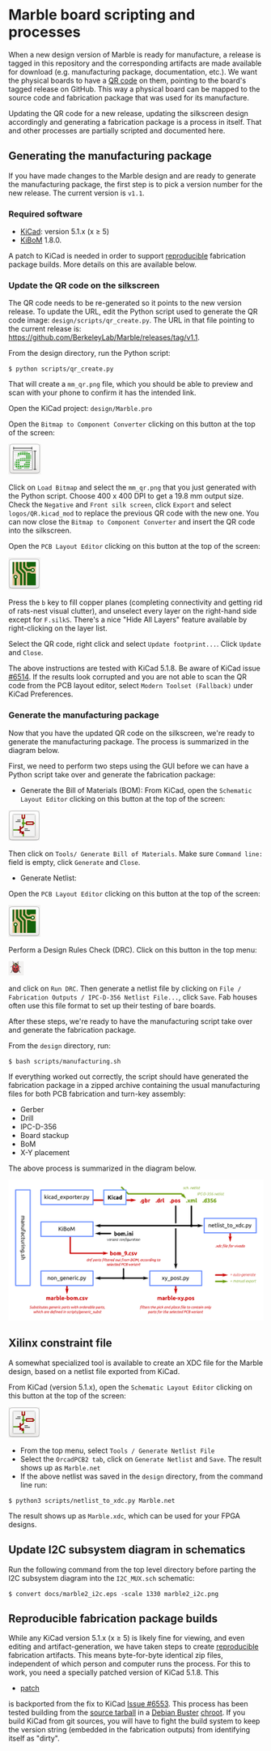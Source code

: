 # Marble board scripting and processes

When a new design version of Marble is ready for manufacture, a release is tagged in this repository and the corresponding artifacts are made available for download (e.g. manufacturing package, documentation, etc.). We want the physical boards to have a [QR code](https://en.wikipedia.org/wiki/QR_code) on them, pointing to the board's tagged release on GitHub.  This way a physical board can be mapped to the source code and fabrication package that was used for its manufacture.

Updating the QR code for a new release, updating the silkscreen design accordingly and generating a fabrication package is a process in itself. That and other processes are partially scripted and documented here.

## Generating the manufacturing package

If you have made changes to the Marble design and are ready to generate the manufacturing package, the first step is to pick a version number for the new release. The current version is `v1.1`.

### Required software

* [KiCad](https://www.kicad.org/): version 5.1.x (x &ge; 5)
* [KiBoM](https://github.com/SchrodingersGat/KiBoM) 1.8.0.

A patch to KiCad is needed in order to support [reproducible](https://reproducible-builds.org) fabrication package builds.
More details on this are available below.

### Update the QR code on the silkscreen

The QR code needs to be re-generated so it points to the new version release. To update the URL, edit the Python script used to generate the QR code image: `design/scripts/qr_create.py`. The URL in that file pointing to the current release is: <https://github.com/BerkeleyLab/Marble/releases/tag/v1.1>.

From the design directory, run the Python script:
```console
$ python scripts/qr_create.py
```
That will create a `mm_qr.png` file, which you should be able to preview and
scan with your phone to confirm it has the intended link.

Open the KiCad project: `design/Marble.pro`

Open the `Bitmap to Component Converter` clicking on this button at the top of the screen:

![Bitmap to Component Converter](img/bit2comp_button.png)

Click on `Load Bitmap` and select the `mm_qr.png` that you just generated with the Python script. Choose 400 x 400 DPI to get a 19.8 mm output size. Check the `Negative` and `Front silk screen`, click `Export` and select `logos/QR.kicad_mod` to replace the previous QR code with the new one. You can now close the `Bitmap to Component Converter` and insert the QR code into the silkscreen.

Open the `PCB Layout Editor` clicking on this button at the top of the screen:

![Pcbnew](img/pcbnew_button.png)

Press the `b` key to fill copper planes (completing connectivity and getting rid of rats-nest visual clutter), and unselect every layer on the right-hand side except for `F.silkS`.  There's a nice "Hide All Layers" feature available by right-clicking on the layer list.

Select the QR code, right click and select `Update footprint...`. Click `Update` and `Close`.

The above instructions are tested with KiCad 5.1.8. Be aware of KiCad issue [#6514](https://gitlab.com/kicad/code/kicad/-/issues/6514). If the results look corrupted and you are not able to scan the QR code from the PCB layout editor, select `Modern Toolset (Fallback)` under KiCad Preferences.

### Generate the manufacturing package

Now that you have the updated QR code on the silkscreen, we're ready to generate the manufacturing package. The process is summarized in the diagram below.

First, we need to perform two steps using the GUI before we can have a Python script take over and generate the fabrication package:

* Generate the Bill of Materials (BOM): From KiCad, open the `Schematic Layout Editor` clicking on this button at the top of the screen:

![Pcbnew](img/schem_button.png)

Then click on `Tools/ Generate Bill of Materials`. Make sure `Command line:` field is empty, click `Generate` and `Close`.

* Generate Netlist:

Open the `PCB Layout Editor` clicking on this button at the top of the screen:

![Pcbnew](img/pcbnew_button.png)

Perform a Design Rules Check (DRC). Click on this button in the top menu:

![drc](img/drc_button.png)

and click on `Run DRC`. Then generate a netlist file by clicking on `File / Fabrication Outputs / IPC-D-356 Netlist File...`, click `Save`.  Fab houses often use this file format to set up their testing of bare boards.

After these steps, we're ready to have the manufacturing script take over and generate the fabrication package.

From the `design` directory, run:

```console
$ bash scripts/manufacturing.sh
```

If everything worked out correctly, the script should have generated the fabrication package in a zipped archive containing the usual manufacturing files for both
PCB fabrication and turn-key assembly:
* Gerber
* Drill
* IPC-D-356
* Board stackup
* BoM
* X-Y placement

The above process is summarized in the diagram below.

![process](../../docs/manufacturing_scripts.png)

## Xilinx constraint file

A somewhat specialized tool is available to create an XDC file for the Marble design,
based on a netlist file exported from KiCad.

From KiCad (version 5.1.x), open the `Schematic Layout Editor` clicking on this button at the top of the screen:

![Pcbnew](img/schem_button.png)

* From the top menu, select `Tools / Generate Netlist File`
* Select the `OrcadPCB2 tab`, click on `Generate Netlist` and `Save`. The result shows up as `Marble.net`
* If the above netlist was saved in the `design` directory, from the command line run:
```console
$ python3 scripts/netlist_to_xdc.py Marble.net
```

The result shows up as `Marble.xdc`, which can be used for your FPGA designs.

## Update I2C subsystem diagram in schematics

Run the following command from the top level directory before parting the I2C subsystem diagram into the `I2C_MUX.sch` schematic:
```console
$ convert docs/marble2_i2c.eps -scale 1330 marble2_i2c.png
```
## Reproducible fabrication package builds

While any KiCad version 5.1.x (x &ge; 5) is likely fine for viewing,
and even editing and artifact-generation, we have taken steps to create
[reproducible](https://reproducible-builds.org) fabrication artifacts.
This means byte-for-byte identical zip files, independent of which person
and computer runs the process.  For this to work, you need
a specially patched version of KiCad 5.1.8.  This

* [patch](72610867-backport.diff)

is backported from the fix to KiCad [Issue #6553](https://gitlab.com/kicad/code/kicad/-/issues/6553).
This process has been tested building from the [source tarball](https://gitlab.com/kicad/code/kicad/-/archive/5.1.8/kicad-5.1.8.tar.gz)
in a [Debian Buster](https://www.debian.org/releases/buster/) [chroot](https://en.wikipedia.org/wiki/Chroot).
If you build KiCad from git sources, you will have to fight the build system to keep the
version string (embedded in the fabrication outputs) from identifying itself as "dirty".
